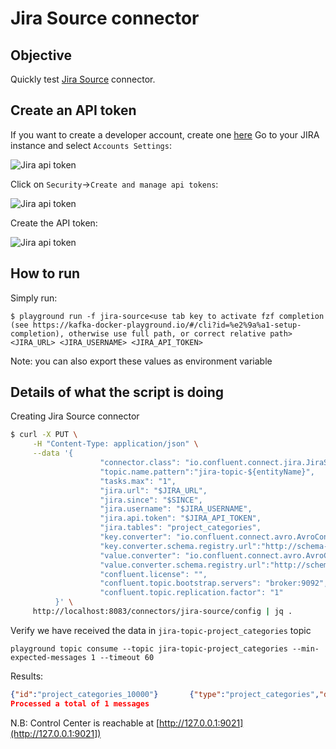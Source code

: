 # Jira Source connector



## Objective

Quickly test [Jira Source](https://docs.confluent.io/current/connect/kafka-connect-jira/index.html#quick-start) connector.


## Create an API token

If you want to create a developer account, create one [here](https://www.atlassian.com/try/cloud/signup?product=confluence.ondemand,jira-software.ondemand,jira-servicedesk.ondemand,jira-core.ondemand&developer=true)
Go to your JIRA instance and select `Accounts Settings`:

![Jira api token](Screenshot1.png)

Click on `Security`->`Create and manage api tokens`:

![Jira api token](Screenshot2.png)

Create the API token:

![Jira api token](Screenshot3.png)

## How to run

Simply run:

```
$ playground run -f jira-source<use tab key to activate fzf completion (see https://kafka-docker-playground.io/#/cli?id=%e2%9a%a1-setup-completion), otherwise use full path, or correct relative path> <JIRA_URL> <JIRA_USERNAME> <JIRA_API_TOKEN>
```

Note: you can also export these values as environment variable

## Details of what the script is doing

Creating Jira Source connector

```bash
$ curl -X PUT \
     -H "Content-Type: application/json" \
     --data '{
                    "connector.class": "io.confluent.connect.jira.JiraSourceConnector",
                    "topic.name.pattern":"jira-topic-${entityName}",
                    "tasks.max": "1",
                    "jira.url": "$JIRA_URL",
                    "jira.since": "$SINCE",
                    "jira.username": "$JIRA_USERNAME",
                    "jira.api.token": "$JIRA_API_TOKEN",
                    "jira.tables": "project_categories",
                    "key.converter": "io.confluent.connect.avro.AvroConverter",
                    "key.converter.schema.registry.url":"http://schema-registry:8081",
                    "value.converter": "io.confluent.connect.avro.AvroConverter",
                    "value.converter.schema.registry.url":"http://schema-registry:8081",
                    "confluent.license": "",
                    "confluent.topic.bootstrap.servers": "broker:9092",
                    "confluent.topic.replication.factor": "1"
          }' \
     http://localhost:8083/connectors/jira-source/config | jq .
```

Verify we have received the data in `jira-topic-project_categories` topic

```
playground topic consume --topic jira-topic-project_categories --min-expected-messages 1 --timeout 60
```

Results:

```json
{"id":"project_categories_10000"}       {"type":"project_categories","data":{"self":"https://confluentinc.atlassian.net/rest/api/2/projectCategory/10000","id":"10000","description":"","name":"Engineering Projects"}}
Processed a total of 1 messages
```

N.B: Control Center is reachable at [http://127.0.0.1:9021](http://127.0.0.1:9021])
